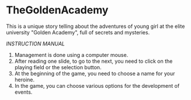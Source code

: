 #   **TheGoldenAcademy**
This is a unique story telling about the adventures of young girl at the elite university "Golden Academy", full of secrets and mysteries.

*INSTRUCTION MANUAL*
1. Management is done using a computer mouse.
1. After reading one slide, to go to the next, you need to click on the playing field or the selection button.
1. At the beginning of the game, you need to choose a name for your heroine.
1. In the game, you can choose various options for the development of events.
